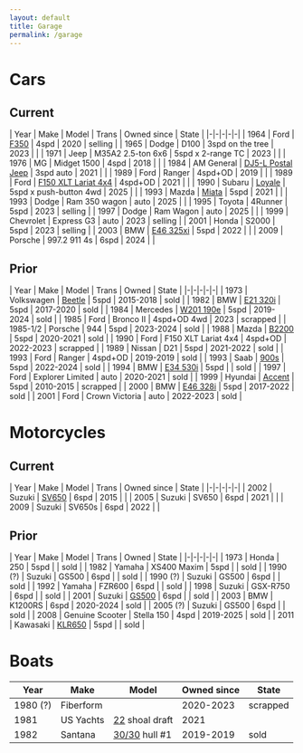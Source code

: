 ```yaml
---
layout: default
title: Garage
permalink: /garage
---
```


# Cars

## Current

| Year | Make | Model | Trans | Owned since | State |
|-|-|-|-|-|
| 1964 | Ford | [F350](assets/vehicles/f350.jpg) | 4spd | 2020 | selling |
| 1965 | Dodge | D100 | 3spd on the tree | 2023 | |
| 1971 | Jeep | M35A2 2.5-ton 6x6 | 5spd x 2-range TC | 2023 | |
| 1976 | MG | Midget 1500 | 4spd | 2018 | |
| 1984 | AM General | [DJ5-L Postal Jeep](assets/vehicles/dj5l.jpg) | 3spd auto | 2021 | |
| 1989 | Ford | Ranger | 4spd+OD | 2019 | |
| 1989 | Ford | [F150 XLT Lariat 4x4](assets/vehicles/f150.jpg) | 4spd+OD | 2021 | |
| 1990 | Subaru | [Loyale](assets/vehicles/loyale.jpeg) | 5spd x push-button 4wd | 2025 | |
| 1993 | Mazda | [Miata](assets/vehicles/miata.jpg) | 5spd | 2021 | |
| 1993 | Dodge | Ram 350 wagon | auto | 2025 | |
| 1995 | Toyota | 4Runner | 5spd | 2023 | selling |
| 1997 | Dodge | Ram Wagon | auto | 2025 | |
| 1999 | Chevrolet | Express G3 | auto | 2023 | selling |
| 2001 | Honda | S2000 | 5spd | 2023 | selling |
| 2003 | BMW | [E46 325xi](assets/vehicles/e46xi.jpg) | 5spd | 2022 | |
| 2009 | Porsche | 997.2 911 4s | 6spd | 2024 | |

## Prior

| Year | Make | Model | Trans | Owned | State |
|-|-|-|-|-|
| 1973 | Volkswagen | [Beetle](assets/vehicles/beetle.jpg) | 5spd | 2015-2018 | sold |
| 1982 | BMW | [E21 320i](assets/vehicles/e21.jpg) | 5spd | 2017-2020 | sold |
| 1984 | Mercedes | [W201 190e](assets/vehicles/190e.jpg) | 5spd | 2019-2024 | sold |
| 1985 | Ford | Bronco II | 4spd+OD 4wd | 2023 | scrapped |
| 1985-1/2 | Porsche | 944 | 5spd | 2023-2024 | sold |
| 1988 | Mazda | [B2200](assets/vehicles/b2200.jpg) | 5spd | 2020-2021 | sold |
| 1990 | Ford | F150 XLT Lariat 4x4 | 4spd+OD | 2022-2023 | scrapped |
| 1989 | Nissan | D21 | 5spd | 2021-2022 | sold |
| 1993 | Ford | Ranger | 4spd+OD | 2019-2019 | sold |
| 1993 | Saab | [900s](assets/vehicles/saab.jpg) | 5spd | 2022-2024 | sold |
| 1994 | BMW | [E34 530i](assets/vehicles/e34.jpg) | 5spd | | sold |
| 1997 | Ford | Explorer Limited | auto | 2020-2021 | sold |
| 1999 | Hyundai | [Accent](assets/vehicles/hyundai.jpg) | 5spd | 2010-2015 | scrapped |
| 2000 | BMW | [E46 328i](assets/vehicles/e46.jpg) | 5spd | 2017-2022 | sold |
| 2001 | Ford | Crown Victoria | auto | 2022-2023 | sold |

# Motorcycles

## Current

| Year | Make | Model | Trans | Owned since | State |
|-|-|-|-|-|
| 2002 | Suzuki | [SV650](assets/vehicles/02sv650.jpg) | 6spd | 2015 | |
| 2005 | Suzuki | SV650 | 6spd | 2021 | |
| 2009 | Suzuki | SV650s | 6spd | 2022 | |

## Prior

| Year | Make | Model | Trans | Owned | State |
|-|-|-|-|-|
| 1973 | Honda | 250 | 5spd | | sold |
| 1982 | Yamaha | XS400 Maxim | 5spd | | sold |
| 1990 (?) | Suzuki | GS500 | 6spd | | sold |
| 1990 (?) | Suzuki | GS500 | 6spd | | sold |
| 1992 | Yamaha | FZR600 | 6spd | | sold |
| 1998 | Suzuki | GSX-R750 | 6spd | | sold |
| 2001 | Suzuki | [GS500](assets/vehicles/gs500.jpg) | 6spd | | sold |
| 2003 | BMW | K1200RS | 6spd | 2020-2024 | sold |
| 2005 (?) | Suzuki | GS500 | 6spd | | sold |
| 2008 | Genuine Scooter | Stella 150 | 4spd | 2019-2025 | sold |
| 2011 | Kawasaki | [KLR650](assets/vehicles/klr.jpg) | 5spd | | sold |

# Boats

| Year | Make | Model | Owned since | State |
|-|-|-|-|-|
| 1980 (?) | Fiberform | | 2020-2023 | scrapped |
| 1981 | US Yachts | [22](assets/vehicles/us22.jpg) shoal draft | 2021 | |
| 1982 | Santana | [30/30](assets/vehicles/santana.jpg) hull #1 | 2019-2019 | sold |
